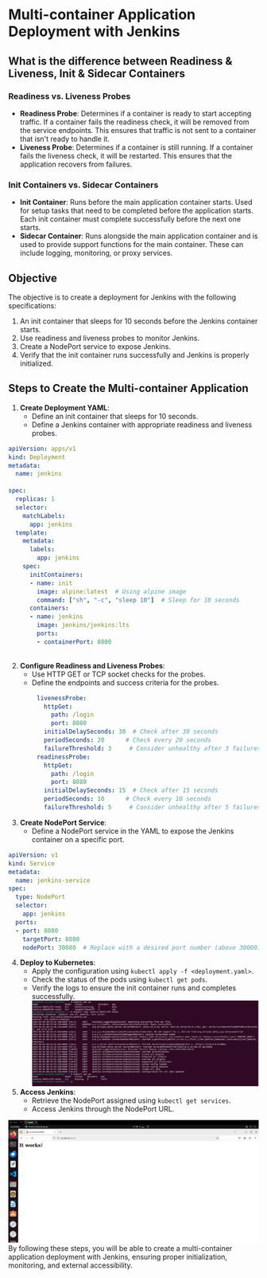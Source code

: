 # Multi-container Application Deployment with Jenkins

## What is the difference between Readiness & Liveness, Init & Sidecar Containers

### Readiness vs. Liveness Probes
- **Readiness Probe**: Determines if a container is ready to start accepting traffic. If a container fails the readiness check, it will be removed from the service endpoints. This ensures that traffic is not sent to a container that isn't ready to handle it.
- **Liveness Probe**: Determines if a container is still running. If a container fails the liveness check, it will be restarted. This ensures that the application recovers from failures.

### Init Containers vs. Sidecar Containers
- **Init Container**: Runs before the main application container starts. Used for setup tasks that need to be completed before the application starts. Each init container must complete successfully before the next one starts.
- **Sidecar Container**: Runs alongside the main application container and is used to provide support functions for the main container. These can include logging, monitoring, or proxy services.

## Objective

The objective is to create a deployment for Jenkins with the following specifications:
1. An init container that sleeps for 10 seconds before the Jenkins container starts.
2. Use readiness and liveness probes to monitor Jenkins.
3. Create a NodePort service to expose Jenkins.
4. Verify that the init container runs successfully and Jenkins is properly initialized.

## Steps to Create the Multi-container Application

1. **Create Deployment YAML**:
    - Define an init container that sleeps for 10 seconds.
    - Define a Jenkins container with appropriate readiness and liveness probes.
```yml
apiVersion: apps/v1
kind: Deployment
metadata:
  name: jenkins

spec:
  replicas: 1
  selector:
    matchLabels:
      app: jenkins
  template:
    metadata:
      labels:
        app: jenkins
    spec:
      initContainers:
      - name: init
        image: alpine:latest  # Using alpine image 
        command: ["sh", "-c", "sleep 10"]  # Sleep for 10 seconds
      containers:
      - name: jenkins
        image: jenkins/jenkins:lts
        ports:
        - containerPort: 8080
        
```
2. **Configure Readiness and Liveness Probes**:
    - Use HTTP GET or TCP socket checks for the probes.
    - Define the endpoints and success criteria for the probes.
  
```yml
        livenessProbe:
          httpGet:
            path: /login
            port: 8080
          initialDelaySeconds: 30  # Check after 30 seconds
          periodSeconds: 20      # Check every 20 seconds
          failureThreshold: 3     # Consider unhealthy after 3 failures
        readinessProbe:
          httpGet:
            path: /login
            port: 8080
          initialDelaySeconds: 15  # Check after 15 seconds
          periodSeconds: 10      # Check every 10 seconds
          failureThreshold: 5     # Consider unhealthy after 5 failures
```

3. **Create NodePort Service**:
    - Define a NodePort service in the YAML to expose the Jenkins container on a specific port.
```yml
apiVersion: v1
kind: Service
metadata:
  name: jenkins-service
spec:
  type: NodePort
  selector:
    app: jenkins
  ports:
  - port: 8080
    targetPort: 8080
    nodePort: 30080  # Replace with a desired port number (above 30000)

```      

4. **Deploy to Kubernetes**:
    - Apply the configuration using `kubectl apply -f <deployment.yaml>`.
    - Check the status of the pods using `kubectl get pods`.
    - Verify the logs to ensure the init container runs and completes successfully.
![](https://github.com/omaRouby/ivolve-ojt/blob/main/OpenShift/lab-13/pictures/pod-logs.png)
5. **Access Jenkins**:
    - Retrieve the NodePort assigned using `kubectl get services`.
    - Access Jenkins through the NodePort URL.
      
![](https://github.com/omaRouby/ivolve-ojt/blob/main/OpenShift/lab-13/pictures/localhost8080.png)
By following these steps, you will be able to create a multi-container application deployment with Jenkins, ensuring proper initialization, monitoring, and external accessibility.
